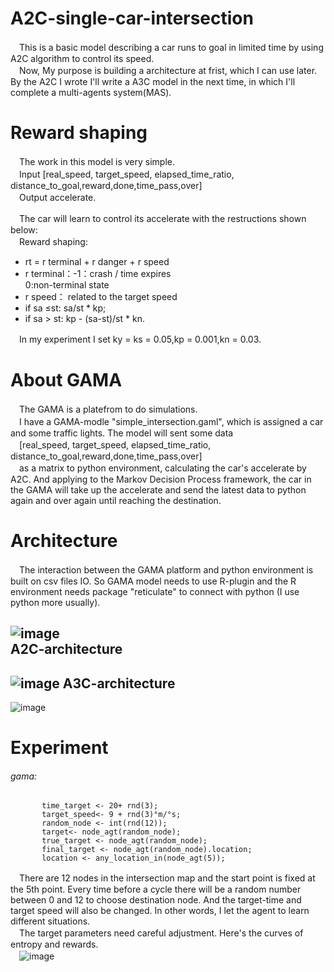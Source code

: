 # A2C-single-car-intersection
　This is a basic model describing a car runs to goal in limited time by using A2C algorithm to control its speed.    
　Now, My purpose is building a architecture at frist, which I can use later. By the A2C I wrote I'll write a A3C model in the next time, in which I'll complete a multi-agents system(MAS).
# Reward shaping
　The work in this model is very simple.   
　Input [real_speed, target_speed, elapsed_time_ratio, distance_to_goal,reward,done,time_pass,over]    
　Output accelerate.
  
　The car will learn to control its accelerate with the restructions shown below:  
　Reward shaping:  
* rt = r terminal + r danger + r speed  
* r terminal：-1：crash / time expires  
                 0:non-terminal state  
* r speed： related to the target speed  
* if sa ≤st: sa/st * kp;  
* if sa > st: kp - (sa-st)/st * kn.  

　In my experiment I set ky = ks = 0.05,kp = 0.001,kn = 0.03.   
# About GAMA
　The GAMA is a platefrom to do simulations.      
　I have a GAMA-modle "simple_intersection.gaml", which is assigned a car and some traffic lights. The model will sent some data  
　[real_speed, target_speed, elapsed_time_ratio, distance_to_goal,reward,done,time_pass,over]  
　as a matrix to python environment, calculating the car's accelerate by A2C. And applying to the Markov Decision Process framework, the car in the GAMA will take up the accelerate and send the latest data to python again and over again until  reaching the destination.
# Architecture
　The interaction between the GAMA platform and python environment is built on csv files IO. So GAMA model needs to use R-plugin and the R environment needs package "reticulate" to connect with python (I use python more usually).
 
  ![image](https://github.com/ZHONGJunjie86/A3C-single-car-intersection/blob/master/illustrate/illustrate.gif )   
  A2C-architecture
  --------------
  ![image](https://github.com/ZHONGJunjie86/A3C-single-car-intersection/blob/master/illustrate/A2C-Architecture.JPG) 
  A3C-architecture
  ------------
  ![image](https://github.com/ZHONGJunjie86/A3C-single-car-intersection/blob/master/illustrate/A3C-Architecture.JPG) 
  # Experiment
  ###### gama:
           time_target <- 20+ rnd(3);
           target_speed<- 9 + rnd(3)°m/°s;
           random_node <- int(rnd(12));
           target<- node_agt(random_node);
           true_target <- node_agt(random_node);
           final_target <- node_agt(random_node).location;	
           location <- any_location_in(node_agt(5)); 
　There are 12 nodes in the intersection map and the start point is fixed at the 5th point. Every time before a cycle there will be a random number between 0 and 12 to choose destination node. And the target-time and target speed will also be changed. In other words, I let the agent to learn different situations.    
　The target parameters need careful adjustment. Here's the curves of entropy and rewards.    
　![image](https://github.com/ZHONGJunjie86/A3C-single-car-intersection/blob/master/illustrate/loss_curve.png) 
